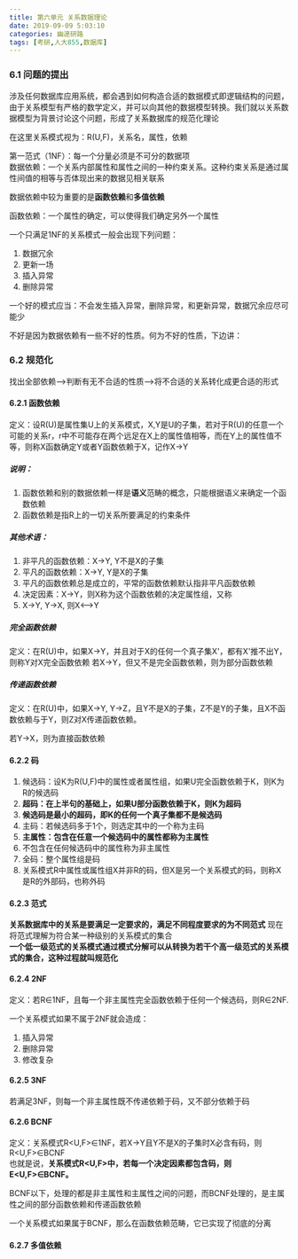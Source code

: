 ```yaml
---
title: 第六单元 关系数据理论
date: 2019-09-09 5:03:10
categories: 幽邃研路
tags: [考研,人大855,数据库]
---
```

### 6.1 问题的提出
涉及任何数据库应用系统，都会遇到如何构造合适的数据模式即逻辑结构的问题，由于关系模型有严格的数学定义，并可以向其他的数据模型转换。我们就以关系数据模型为背景讨论这个问题，形成了关系数据库的规范化理论  

在这里关系模式视为：R(U,F)，关系名，属性，依赖  

第一范式（1NF）：每一个分量必须是不可分的数据项  
数据依赖：一个关系内部属性和属性之间的一种约束关系。这种约束关系是通过属性间值的相等与否体现出来的数据见相关联系
<!--more--> 
数据依赖中较为重要的是**函数依赖**和**多值依赖**  

函数依赖：一个属性的确定，可以使得我们确定另外一个属性  

一个只满足1NF的关系模式一般会出现下列问题：  
1. 数据冗余
2. 更新一场
3. 插入异常
4. 删除异常

一个好的模式应当：不会发生插入异常，删除异常，和更新异常，数据冗余应尽可能少  

不好是因为数据依赖有一些不好的性质。何为不好的性质，下边讲：  

### 6.2 规范化
找出全部依赖-->判断有无不合适的性质-->将不合适的关系转化成更合适的形式   

#### 6.2.1 函数依赖
定义：设R(U)是属性集U上的关系模式，X,Y是U的子集，若对于R(U)的任意一个可能的关系r，r中不可能存在两个远足在X上的属性值相等，而在Y上的属性值不等，则称X函数确定Y或者Y函数依赖于X，记作X->Y  
##### 说明：
1. 函数依赖和别的数据依赖一样是**语义**范畴的概念，只能根据语义来确定一个函数依赖  
2. 函数依赖是指R上的一切关系所要满足的约束条件  

##### 其他术语：
1. 非平凡的函数依赖：X->Y, Y不是X的子集
2. 平凡的函数依赖：X->Y, Y是X的子集
3. 平凡的函数依赖总是成立的，平常的函数依赖默认指非平凡函数依赖
4. 决定因素：X->Y，则X称为这个函数依赖的决定属性组，又称
5. X->Y, Y->X, 则X<-->Y

##### 完全函数依赖
定义：在R(U)中，如果X->Y，并且对于X的任何一个真子集X'，都有X'推不出Y，则称Y对X完全函数依赖
若X->Y，但又不是完全函数依赖，则为部分函数依赖

##### 传递函数依赖
定义：在R(U)中，如果X->Y, Y->Z，且Y不是X的子集，Z不是Y的子集，且X不函数依赖与于Y，则Z对X传递函数依赖。

若Y->X，则为直接函数依赖  

#### 6.2.2 码

1. 候选码：设K为R(U,F)中的属性或者属性组，如果U完全函数依赖于K，则K为R的候选码
2. **超码：在上半句的基础上，如果U部分函数依赖于K，则K为超码**
3. **候选码是最小的超码，即K的任何一个真子集都不是候选码**
4. 主码：若候选码多于1个，则选定其中的一个称为主码
5. **主属性：包含在任意一个候选码中的属性都称为主属性**
6. 不包含在任何候选码中的属性称为非主属性
7. 全码：整个属性组是码
8. 关系模式R中属性或属性组X并非R的码，但X是另一个关系模式的码，则称X是R的外部码，也称外码

#### 6.2.3 范式
**关系数据库中的关系是要满足一定要求的，满足不同程度要求的为不同范式**
现在将范式理解为符合某一种级别的关系模式的集合  
**一个低一级范式的关系模式通过模式分解可以从转换为若干个高一级范式的关系模式的集合，这种过程就叫规范化**  

#### 6.2.4 2NF
定义：若R∈1NF，且每一个非主属性完全函数依赖于任何一个候选码，则R∈2NF.  

一个关系模式如果不属于2NF就会造成：  
1. 插入异常
2. 删除异常
3. 修改复杂

#### 6.2.5 3NF
若满足3NF，则每一个非主属性既不传递依赖于码，又不部分依赖于码  
#### 6.2.6 BCNF
定义：关系模式R<U,F>∈1NF，若X->Y且Y不是X的子集时X必含有码，则R<U,F>∈BCNF  
也就是说，**关系模式R<U,F>中，若每一个决定因素都包含码，则E<U,F>∈BCNF。**  

BCNF以下，处理的都是非主属性和主属性之间的问题，而BCNF处理的，是主属性之间的部分函数依赖和传递函数依赖  

一个关系模式如果属于BCNF，那么在函数依赖范畴，它已实现了彻底的分离  

#### 6.2.7 多值依赖  











